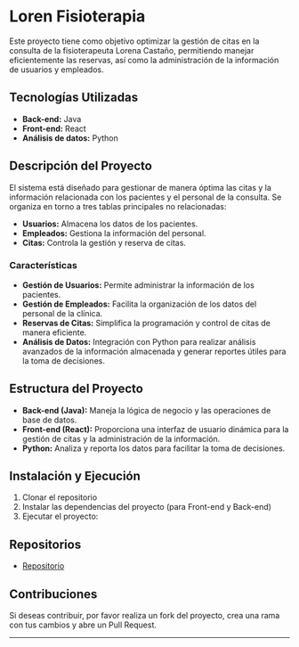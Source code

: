 # Loren Fisioterapia

Este proyecto tiene como objetivo optimizar la gestión de citas en la consulta de la fisioterapeuta Lorena Castaño, permitiendo manejar eficientemente las reservas, así como la administración de la información de usuarios y empleados.

## Tecnologías Utilizadas

- **Back-end:** Java
- **Front-end:** React
- **Análisis de datos:** Python

## Descripción del Proyecto

El sistema está diseñado para gestionar de manera óptima las citas y la información relacionada con los pacientes y el personal de la consulta. Se organiza en torno a tres tablas principales no relacionadas:

- **Usuarios:** Almacena los datos de los pacientes.
- **Empleados:** Gestiona la información del personal.
- **Citas:** Controla la gestión y reserva de citas.

### Características

- **Gestión de Usuarios:** Permite administrar la información de los pacientes.
- **Gestión de Empleados:** Facilita la organización de los datos del personal de la clínica.
- **Reservas de Citas:** Simplifica la programación y control de citas de manera eficiente.
- **Análisis de Datos:** Integración con Python para realizar análisis avanzados de la información almacenada y generar reportes útiles para la toma de decisiones.

## Estructura del Proyecto

- **Back-end (Java):** Maneja la lógica de negocio y las operaciones de base de datos.
- **Front-end (React):** Proporciona una interfaz de usuario dinámica para la gestión de citas y la administración de la información.
- **Python:** Analiza y reporta los datos para facilitar la toma de decisiones.

## Instalación y Ejecución

1. Clonar el repositorio
2. Instalar las dependencias del proyecto (para Front-end y Back-end)
3. Ejecutar el proyecto:
## Repositorios
- [Repositorio](https://github.com/oluciams)

## Contribuciones

Si deseas contribuir, por favor realiza un fork del proyecto, crea una rama con tus cambios y abre un Pull Request.

---
